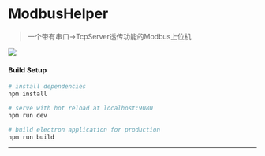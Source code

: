 # ModbusHelper

> 一个带有串口->TcpServer透传功能的Modbus上位机

![](https://s2.ax1x.com/2019/04/13/ALzu7D.png)

#### Build Setup

``` bash
# install dependencies
npm install

# serve with hot reload at localhost:9080
npm run dev

# build electron application for production
npm run build


```

---

